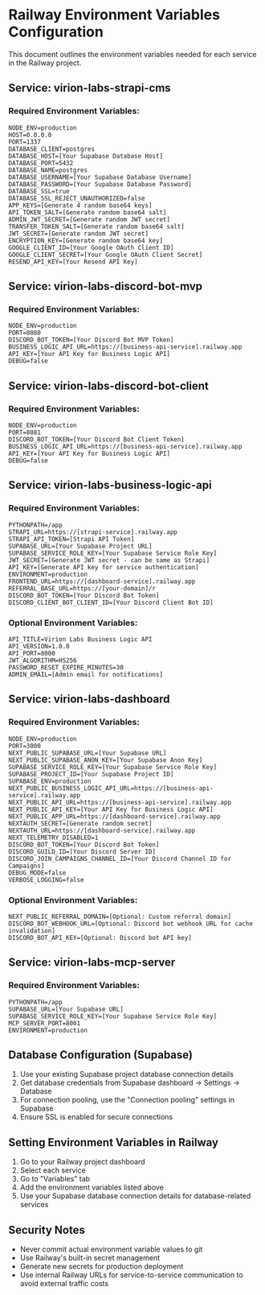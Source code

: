 # Railway Environment Variables Configuration

This document outlines the environment variables needed for each service in the Railway project.

## Service: virion-labs-strapi-cms

### Required Environment Variables:
```
NODE_ENV=production
HOST=0.0.0.0
PORT=1337
DATABASE_CLIENT=postgres
DATABASE_HOST=[Your Supabase Database Host]
DATABASE_PORT=5432
DATABASE_NAME=postgres
DATABASE_USERNAME=[Your Supabase Database Username]
DATABASE_PASSWORD=[Your Supabase Database Password]
DATABASE_SSL=true
DATABASE_SSL_REJECT_UNAUTHORIZED=false
APP_KEYS=[Generate 4 random base64 keys]
API_TOKEN_SALT=[Generate random base64 salt]
ADMIN_JWT_SECRET=[Generate random JWT secret]
TRANSFER_TOKEN_SALT=[Generate random base64 salt]
JWT_SECRET=[Generate random JWT secret]
ENCRYPTION_KEY=[Generate random base64 key]
GOOGLE_CLIENT_ID=[Your Google OAuth Client ID]
GOOGLE_CLIENT_SECRET=[Your Google OAuth Client Secret]
RESEND_API_KEY=[Your Resend API Key]
```

## Service: virion-labs-discord-bot-mvp

### Required Environment Variables:
```
NODE_ENV=production
PORT=8080
DISCORD_BOT_TOKEN=[Your Discord Bot MVP Token]
BUSINESS_LOGIC_API_URL=https://[business-api-service].railway.app
API_KEY=[Your API Key for Business Logic API]
DEBUG=false
```

## Service: virion-labs-discord-bot-client

### Required Environment Variables:
```
NODE_ENV=production
PORT=8081
DISCORD_BOT_TOKEN=[Your Discord Bot Client Token]
BUSINESS_LOGIC_API_URL=https://[business-api-service].railway.app
API_KEY=[Your API Key for Business Logic API]
DEBUG=false
```

## Service: virion-labs-business-logic-api

### Required Environment Variables:
```
PYTHONPATH=/app
STRAPI_URL=https://[strapi-service].railway.app
STRAPI_API_TOKEN=[Strapi API Token]
SUPABASE_URL=[Your Supabase Project URL]
SUPABASE_SERVICE_ROLE_KEY=[Your Supabase Service Role Key]
JWT_SECRET=[Generate JWT secret - can be same as Strapi]
API_KEY=[Generate API key for service authentication]
ENVIRONMENT=production
FRONTEND_URL=https://[dashboard-service].railway.app
REFERRAL_BASE_URL=https://[your-domain]/r
DISCORD_BOT_TOKEN=[Your Discord Bot Token]
DISCORD_CLIENT_BOT_CLIENT_ID=[Your Discord Client Bot ID]
```

### Optional Environment Variables:
```
API_TITLE=Virion Labs Business Logic API
API_VERSION=1.0.0
API_PORT=8000
JWT_ALGORITHM=HS256
PASSWORD_RESET_EXPIRE_MINUTES=30
ADMIN_EMAIL=[Admin email for notifications]
```

## Service: virion-labs-dashboard

### Required Environment Variables:
```
NODE_ENV=production
PORT=3000
NEXT_PUBLIC_SUPABASE_URL=[Your Supabase URL]
NEXT_PUBLIC_SUPABASE_ANON_KEY=[Your Supabase Anon Key]
SUPABASE_SERVICE_ROLE_KEY=[Your Supabase Service Role Key]
SUPABASE_PROJECT_ID=[Your Supabase Project ID]
SUPABASE_ENV=production
NEXT_PUBLIC_BUSINESS_LOGIC_API_URL=https://[business-api-service].railway.app
NEXT_PUBLIC_API_URL=https://[business-api-service].railway.app
NEXT_PUBLIC_API_KEY=[Your API Key for Business Logic API]
NEXT_PUBLIC_APP_URL=https://[dashboard-service].railway.app
NEXTAUTH_SECRET=[Generate random secret]
NEXTAUTH_URL=https://[dashboard-service].railway.app
NEXT_TELEMETRY_DISABLED=1
DISCORD_BOT_TOKEN=[Your Discord Bot Token]
DISCORD_GUILD_ID=[Your Discord Server ID]
DISCORD_JOIN_CAMPAIGNS_CHANNEL_ID=[Your Discord Channel ID for Campaigns]
DEBUG_MODE=false
VERBOSE_LOGGING=false
```

### Optional Environment Variables:
```
NEXT_PUBLIC_REFERRAL_DOMAIN=[Optional: Custom referral domain]
DISCORD_BOT_WEBHOOK_URL=[Optional: Discord bot webhook URL for cache invalidation]
DISCORD_BOT_API_KEY=[Optional: Discord bot API key]
```

## Service: virion-labs-mcp-server

### Required Environment Variables:
```
PYTHONPATH=/app
SUPABASE_URL=[Your Supabase URL]
SUPABASE_SERVICE_ROLE_KEY=[Your Supabase Service Role Key]
MCP_SERVER_PORT=8001
ENVIRONMENT=production
```

## Database Configuration (Supabase)

1. Use your existing Supabase project database connection details
2. Get database credentials from Supabase dashboard → Settings → Database
3. For connection pooling, use the "Connection pooling" settings in Supabase
4. Ensure SSL is enabled for secure connections

## Setting Environment Variables in Railway

1. Go to your Railway project dashboard
2. Select each service
3. Go to "Variables" tab
4. Add the environment variables listed above
5. Use your Supabase database connection details for database-related services

## Security Notes

- Never commit actual environment variable values to git
- Use Railway's built-in secret management
- Generate new secrets for production deployment
- Use internal Railway URLs for service-to-service communication to avoid external traffic costs